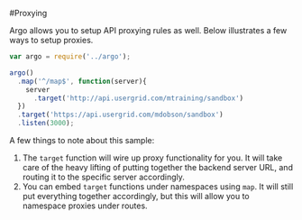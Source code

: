 #Proxying

Argo allows you to setup API proxying rules as well. Below illustrates a few ways to setup proxies.

```JavaScript
var argo = require('../argo');

argo()
  .map('^/map$', function(server){
    server
      .target('http://api.usergrid.com/mtraining/sandbox')
  })
  .target('https://api.usergrid.com/mdobson/sandbox')
  .listen(3000);
```

A few things to note about this sample:
1. The `target` function will wire up proxy functionality for you. It will take care of the heavy lifting of putting together the backend server URL, and routing it to the specific server accordingly.
2. You can embed `target` functions under namespaces using `map`. It will still put everything together accordingly, but this will allow you to namespace proxies under routes.
